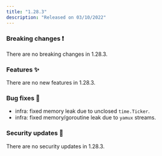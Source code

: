 ```yaml
---
title: "1.28.3"
description: "Released on 03/10/2022"
---
```


### Breaking changes ❗

There are no breaking changes in 1.28.3.

### Features ✨

There are no new features in 1.28.3.

### Bug fixes 🐛

- infra: fixed memory leak due to unclosed `time.Ticker`.
- infra: fixed memory/goroutine leak due to `yamux` streams.

### Security updates 🔐

There are no security updates in 1.28.3.
